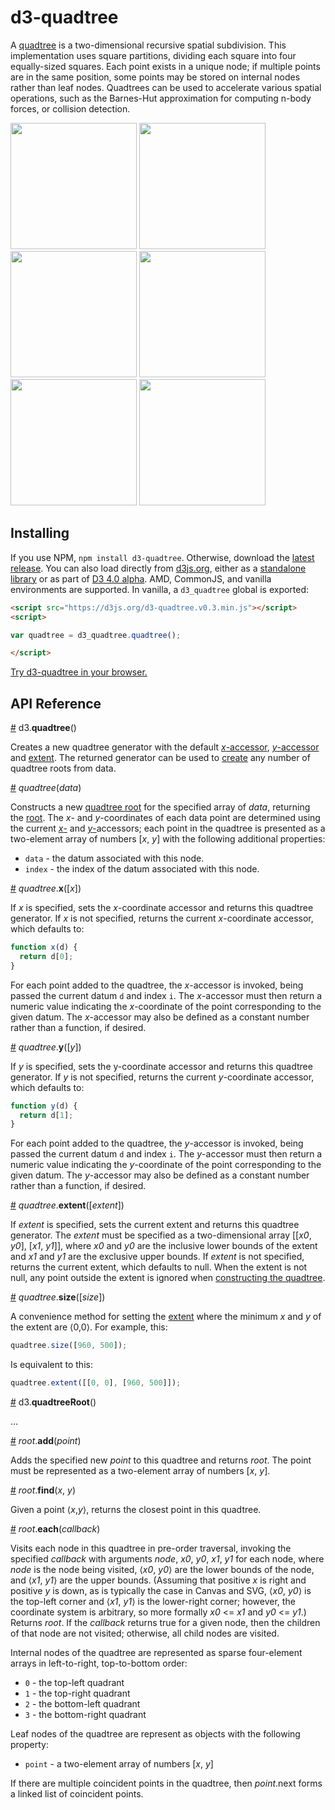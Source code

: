 # d3-quadtree

A [quadtree](https://en.wikipedia.org/wiki/Quadtree) is a two-dimensional recursive spatial subdivision. This implementation uses square partitions, dividing each square into four equally-sized squares. Each point exists in a unique node; if multiple points are in the same position, some points may be stored on internal nodes rather than leaf nodes. Quadtrees can be used to accelerate various spatial operations, such as the Barnes-Hut approximation for computing n-body forces, or collision detection.

<a href="http://bl.ocks.org/mbostock/9078690"><img src="http://bl.ocks.org/mbostock/raw/9078690/thumbnail.png" width="202"></a>
<a href="http://bl.ocks.org/mbostock/4343214"><img src="http://bl.ocks.org/mbostock/raw/4343214/thumbnail.png" width="202"></a>
<a href="http://bl.ocks.org/mbostock/6216724"><img src="http://bl.ocks.org/mbostock/raw/6216724/thumbnail.png" width="202"></a>
<a href="http://bl.ocks.org/mbostock/6224050"><img src="http://bl.ocks.org/mbostock/raw/6224050/thumbnail.png" width="202"></a>
<a href="http://bl.ocks.org/patricksurry/6478178"><img src="http://bl.ocks.org/patricksurry/raw/6478178/thumbnail.png" width="202"></a>
<a href="http://bl.ocks.org/llb4ll/8709363"><img src="http://bl.ocks.org/llb4ll/raw/8709363/thumbnail.png" width="202"></a>

## Installing

If you use NPM, `npm install d3-quadtree`. Otherwise, download the [latest release](https://github.com/d3/d3-quadtree/releases/latest). You can also load directly from [d3js.org](https://d3js.org), either as a [standalone library](https://d3js.org/d3-quadtree.v0.2.min.js) or as part of [D3 4.0 alpha](https://github.com/mbostock/d3/tree/4). AMD, CommonJS, and vanilla environments are supported. In vanilla, a `d3_quadtree` global is exported:

```html
<script src="https://d3js.org/d3-quadtree.v0.3.min.js"></script>
<script>

var quadtree = d3_quadtree.quadtree();

</script>
```

[Try d3-quadtree in your browser.](https://tonicdev.com/npm/d3-quadtree)

## API Reference

<a name="quadtree" href="#quadtree">#</a> d3.<b>quadtree</b>()

Creates a new quadtree generator with the default [*x*-accessor](#quadtree_x), [*y*-accessor](#quadtree_y) and [extent](#quadtree_extent). The returned generator can be used to [create](#_quadtree) any number of quadtree roots from data.

<a name="_quadtree" href="#_quadtree">#</a> <i>quadtree</i>(<i>data</i>)

Constructs a new [quadtree root](#quadtreeRoot) for the specified array of *data*, returning the [root](#quadtreeRoot). The *x*- and *y*-coordinates of each data point are determined using the current [*x*-](#quadtree_x) and [*y*-](#quadtree_y)accessors; each point in the quadtree is presented as a two-element array of numbers [*x*, *y*] with the following additional properties:

* `data` - the datum associated with this node.
* `index` - the index of the datum associated with this node.

<a name="quadtree_x" href="#quadtree_x">#</a> <i>quadtree</i>.<b>x</b>([<i>x</i>])

If *x* is specified, sets the *x*-coordinate accessor and returns this quadtree generator. If *x* is not specified, returns the current *x*-coordinate accessor, which defaults to:

```js
function x(d) {
  return d[0];
}
```

For each point added to the quadtree, the *x*-accessor is invoked, being passed the current datum `d` and index `i`. The *x*-accessor must then return a numeric value indicating the *x*-coordinate of the point corresponding to the given datum. The *x*-accessor may also be defined as a constant number rather than a function, if desired.

<a name="quadtree_y" href="#quadtree_y">#</a> <i>quadtree</i>.<b>y</b>([<i>y</i>])

If *y* is specified, sets the y-coordinate accessor and returns this quadtree generator. If *y* is not specified, returns the current *y*-coordinate accessor, which defaults to:

```js
function y(d) {
  return d[1];
}
```

For each point added to the quadtree, the *y*-accessor is invoked, being passed the current datum `d` and index `i`. The *y*-accessor must then return a numeric value indicating the *y*-coordinate of the point corresponding to the given datum. The *y*-accessor may also be defined as a constant number rather than a function, if desired.

<a name="quadtree_extent" href="#quadtree_extent">#</a> <i>quadtree</i>.<b>extent</b>([<i>extent</i>])

If *extent* is specified, sets the current extent and returns this quadtree generator. The *extent* must be specified as a two-dimensional array [​[*x0*, *y0*], [​*x1*, *y1*]​], where *x0* and *y0* are the inclusive lower bounds of the extent and *x1* and *y1* are the exclusive upper bounds. If *extent* is not specified, returns the current extent, which defaults to null. When the extent is not null, any point outside the extent is ignored when [constructing the quadtree](#_quadtree).

<a name="quadtree_size" href="#quadtree_size">#</a> <i>quadtree</i>.<b>size</b>([<i>size</i>])

A convenience method for setting the [extent](#quadtree_extent) where the minimum *x* and *y* of the extent are ⟨0,0⟩. For example, this:

```js
quadtree.size([960, 500]);
```

Is equivalent to this:

```js
quadtree.extent([[0, 0], [960, 500]]);
```

<a name="quadtreeRoot" href="#quadtreeRoot">#</a> d3.<b>quadtreeRoot</b>()

…

<a name="root_add" href="#root_add">#</a> <i>root</i>.<b>add</b>(<i>point</i>)

Adds the specified new *point* to this quadtree and returns *root*. The point must be represented as a two-element array of numbers [*x*, *y*].

<a name="root_find" href="#root_find">#</a> <i>root</i>.<b>find</b>(<i>x</i>, <i>y</i>)

Given a point ⟨*x*,*y*⟩, returns the closest point in this quadtree.

<a name="root_each" href="#root_each">#</a> <i>root</i>.<b>each</b>(<i>callback</i>)

Visits each node in this quadtree in pre-order traversal, invoking the specified *callback* with arguments *node*, *x0*, *y0*, *x1*, *y1* for each node, where *node* is the node being visited, ⟨*x0*, *y0*⟩ are the lower bounds of the node, and ⟨*x1*, *y1*⟩ are the upper bounds. (Assuming that positive *x* is right and positive *y* is down, as is typically the case in Canvas and SVG, ⟨*x0*, *y0*⟩ is the top-left corner and ⟨*x1*, *y1*⟩ is the lower-right corner; however, the coordinate system is arbitrary, so more formally *x0* <= *x1* and *y0* <= *y1*.) Returns *root*. If the *callback* returns true for a given node, then the children of that node are not visited; otherwise, all child nodes are visited.

Internal nodes of the quadtree are represented as sparse four-element arrays in left-to-right, top-to-bottom order:

* `0` - the top-left quadrant
* `1` - the top-right quadrant
* `2` - the bottom-left quadrant
* `3` - the bottom-right quadrant

Leaf nodes of the quadtree are represent as objects with the following property:

* `point` - a two-element array of numbers [*x*, *y*]

If there are multiple coincident points in the quadtree, then *point*.next forms a linked list of coincident points.
